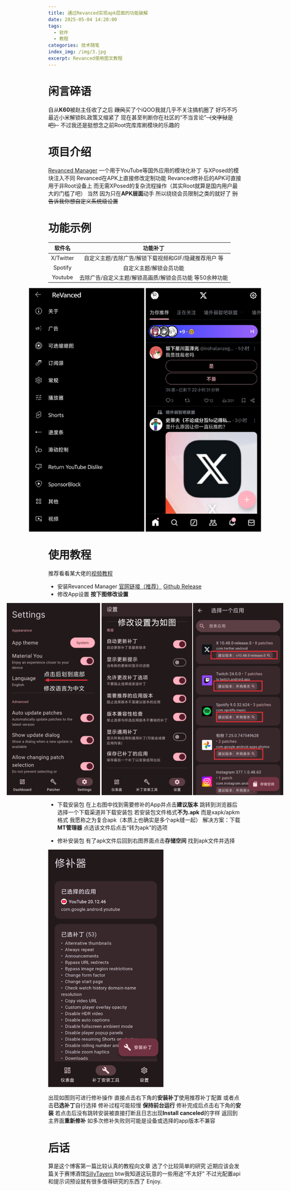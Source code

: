 ```yaml
---
title: 通过Revanced实现apk层面的功能破解
date: 2025-05-04 14:20:00
tags:
  - 软件
  - 教程
categories: 技术随笔
index_img: /img/3.jpg
excerpt: Revanced使用图文教程
---
```

# 闲言碎语
自从**K60**被赵主任收了之后
~~跟风~~买了个iQOO我就几乎不关注搞机圈了
好巧不巧 最近小米解锁BL政策又缩紧了
现在甚至判断你在社区的“不当言论”~~（文字狱是吧）~~
不过我还是挺想念之前Root完库库刷模块的乐趣的
# 项目介绍
[Revanced Manager](https://github.com/revanced/revanced-manager "Github仓库")
一个用于YouTube等国外应用的模块化补丁
与XPosed的模块注入不同 Revanced在APK上直接修改定制功能
Revanced修补后的APK可直接用于非Root设备上
而无需XPosed的复杂流程操作（其实Root就算是国内用户最大的门槛了吧）
当然 因为只在**APK层面**动手 所以绕绕会员限制之类的就好了
~~别告诉我你想自定义系统级设置~~

# 功能示例
| 软件名       | 功能补丁                            |
|:---------:|:-------------------------------:|
| X/Twitter | 自定义主题/去除广告/解锁下载视频和GIF/隐藏推荐用户 等|
| Spotify   | 自定义主题/解锁会员功能                    |
| Youtube   | 去除广告/自定义主题/解锁高画质/解锁会员功能 等50余种功能|
<div style="display: flex; justify-content: center; align-items: center; margin: 0 auto;">
  <img src="./通过Revanced实现apk层面的功能破解/1.jpg" alt="Youtube中的Revanced设置" style="width: 300px; height: auto; margin-right: 2px;">
  <img src="./通过Revanced实现apk层面的功能破解/2.jpg" alt="X的自定义主题" style="width: 300px; height: auto; margin-left: 2px;">
</div>

# 使用教程
推荐看看某大佬的[视频教程](https://www.bilibili.com/video/BV1Jp42117um/)

- 安装Revanced Manager
[官网链接（推荐）](https://revanced.app/download)
[Github Release](https://github.com/ReVanced/revanced-manager/releases/latest)
- 修改App设置
**按下图修改设置**

<div style="display: flex; justify-content: center; align-items: center; margin: 0 auto;">
  <img src="./通过Revanced实现apk层面的功能破解/3.jpg" alt="更改语言" style="width: auto; height: 500px; margin-right: 2px;">
  <img src="./通过Revanced实现apk层面的功能破解/4.jpg" alt="修改设置" style="width: auto; height: 500px; margin-left: 2px;">
  <img src="./通过Revanced实现apk层面的功能破解/5.jpg" style="width: auto; height: 500px; margin-left: 2px;">
</div>

- 下载安装包
在上右图中找到需要修补的App并点击**建议版本**
跳转到浏览器后选择一个下载渠道并下载安装包
若安装包文件格式**不为.apk**
而是xapk/apkm格式 我愿称之为复合apk（本质上也确实是多个apk缝一起）
解决方案：下载**MT管理器** 点选该文件后点击“转为apk”的选项

- 修补安装包
有了apk文件后回到右图界面点击**存储空间** 找到apk文件并选择

<img src="./通过Revanced实现apk层面的功能破解/6.png" style="width: 300px; height: auto;">

出现如图则可进行修补操作
直接点击右下角的**安装补丁**使用推荐补丁配置
或者点击**已选补丁**自行选择
修补过程可能较慢 **保持前台运行** 
修补完成后点击右下角的**安装** 若点击后没有跳转安装被直接打断且日志出现**Install canceled**的字样 返回到主界面**重新修补** 如多次修补失败则可能是设备或选择的app版本不兼容

# 后话
算是这个博客第一篇比较认真的教程向文章 选了个比较简单的研究 
近期应该会发篇关于赛博酒馆[SillyTavern](https://github.com/SillyTavern/SillyTavern)
btw我知道这玩意的一些用途“不太好” 不过光配置api和提示词预设就有很多值得研究的东西了
Enjoy.
